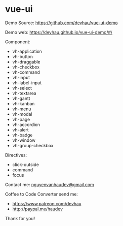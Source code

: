 # vue-ui

Demo Source: https://github.com/devhau/vue-ui-demo

Demo web: https://devhau.github.io/vue-ui-demo/#/

Component:

- vh-application
- vh-button
- vh-draggable
- vh-checkbox
- vh-command
- vh-input
- vh-label-input
- vh-select
- vh-textarea
- vh-gantt
- vh-kanban
- vh-menu
- vh-modal
- vh-page
- vh-accordion
- vh-alert
- vh-badge
- vh-window
- vh-group-checkbox

Directives:

- click-outside
- command
- focus

Contact me: nguyenvanhaudev@gmail.com

Coffee to Code Converter send me:

- https://www.patreon.com/devhau
- http://paypal.me/haudev

Thank for you!
